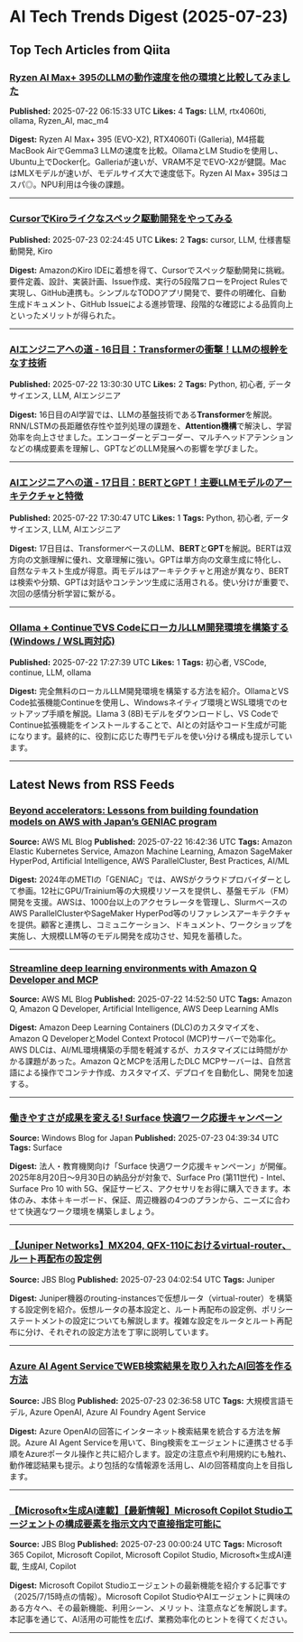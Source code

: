 # AI Tech Trends Digest (2025-07-23)


## Top Tech Articles from Qiita


### [Ryzen AI Max+ 395のLLMの動作速度を他の環境と比較してみました](https://qiita.com/mocketech/items/1c69ccf277aa7d4d818f)
**Published:** 2025-07-22 06:15:33 UTC
**Likes:** 4
**Tags:** LLM, rtx4060ti, ollama, Ryzen_AI, mac_m4

**Digest:**
Ryzen AI Max+ 395 (EVO-X2), RTX4060Ti (Galleria), M4搭載MacBook AirでGemma3 LLMの速度を比較。OllamaとLM Studioを使用し、Ubuntu上でDocker化。Galleriaが速いが、VRAM不足でEVO-X2が健闘。MacはMLXモデルが速いが、モデルサイズ大で速度低下。Ryzen AI Max+ 395はコスパ◎。NPU利用は今後の課題。

---

### [CursorでKiroライクなスペック駆動開発をやってみる](https://qiita.com/tequila0725/items/241be34f5069d6e57aa3)
**Published:** 2025-07-23 02:24:45 UTC
**Likes:** 2
**Tags:** cursor, LLM, 仕様書駆動開発, Kiro

**Digest:**
AmazonのKiro IDEに着想を得て、Cursorでスペック駆動開発に挑戦。要件定義、設計、実装計画、Issue作成、実行の5段階フローをProject Rulesで実現し、GitHub連携も。シンプルなTODOアプリ開発で、要件の明確化、自動生成ドキュメント、GitHub Issueによる進捗管理、段階的な確認による品質向上といったメリットが得られた。

---

### [AIエンジニアへの道 - 16日目：Transformerの衝撃！LLMの根幹をなす技術](https://qiita.com/555hamano/items/8049bd8b63839571cb11)
**Published:** 2025-07-22 13:30:30 UTC
**Likes:** 2
**Tags:** Python, 初心者, データサイエンス, LLM, AIエンジニア

**Digest:**
16日目のAI学習では、LLMの基盤技術である**Transformer**を解説。RNN/LSTMの長距離依存性や並列処理の課題を、**Attention機構**で解決し、学習効率を向上させました。エンコーダーとデコーダー、マルチヘッドアテンションなどの構成要素を理解し、GPTなどのLLM発展への影響を学びました。

---

### [AIエンジニアへの道 - 17日目：BERTとGPT！主要LLMモデルのアーキテクチャと特徴](https://qiita.com/555hamano/items/b74b845efd8b190a2696)
**Published:** 2025-07-22 17:30:47 UTC
**Likes:** 1
**Tags:** Python, 初心者, データサイエンス, LLM, AIエンジニア

**Digest:**
17日目は、TransformerベースのLLM、**BERT**と**GPT**を解説。BERTは双方向の文脈理解に優れ、文章理解に強い。GPTは単方向の文章生成に特化し、自然なテキスト生成が得意。両モデルはアーキテクチャと用途が異なり、BERTは検索や分類、GPTは対話やコンテンツ生成に活用される。使い分けが重要で、次回の感情分析学習に繋がる。

---

### [Ollama + ContinueでVS CodeにローカルLLM開発環境を構築する (Windows / WSL両対応)](https://qiita.com/usxc/items/72c9dd16a261fc502f90)
**Published:** 2025-07-22 17:27:39 UTC
**Likes:** 1
**Tags:** 初心者, VSCode, continue, LLM, ollama

**Digest:**
完全無料のローカルLLM開発環境を構築する方法を紹介。OllamaとVS Code拡張機能Continueを使用し、Windowsネイティブ環境とWSL環境でのセットアップ手順を解説。Llama 3 (8B)モデルをダウンロードし、VS CodeでContinue拡張機能をインストールすることで、AIとの対話やコード生成が可能になります。最終的に、役割に応じた専門モデルを使い分ける構成も提示しています。

---

## Latest News from RSS Feeds


### [Beyond accelerators: Lessons from building foundation models on AWS with Japan’s GENIAC program](https://aws.amazon.com/blogs/machine-learning/beyond-accelerators-lessons-from-building-foundation-models-on-aws-with-japans-geniac-program/)
**Source:** AWS ML Blog
**Published:** 2025-07-22 16:42:36 UTC
**Tags:** Amazon Elastic Kubernetes Service, Amazon Machine Learning, Amazon SageMaker HyperPod, Artificial Intelligence, AWS ParallelCluster, Best Practices, AI/ML

**Digest:**
2024年のMETIの「GENIAC」では、AWSがクラウドプロバイダーとして参画。12社にGPU/Trainium等の大規模リソースを提供し、基盤モデル（FM）開発を支援。AWSは、1000台以上のアクセラレータを管理し、SlurmベースのAWS ParallelClusterやSageMaker HyperPod等のリファレンスアーキテクチャを提供。顧客と連携し、コミュニケーション、ドキュメント、ワークショップを実施し、大規模LLM等のモデル開発を成功させ、知見を蓄積した。

---

### [Streamline deep learning environments with Amazon Q Developer and MCP](https://aws.amazon.com/blogs/machine-learning/streamline-deep-learning-environments-with-amazon-q-developer-and-mcp/)
**Source:** AWS ML Blog
**Published:** 2025-07-22 14:52:50 UTC
**Tags:** Amazon Q, Amazon Q Developer, Artificial Intelligence, AWS Deep Learning AMIs

**Digest:**
Amazon Deep Learning Containers (DLC)のカスタマイズを、Amazon Q DeveloperとModel Context Protocol (MCP)サーバーで効率化。AWS DLCは、AI/ML環境構築の手間を軽減するが、カスタマイズには時間がかかる課題があった。Amazon QとMCPを活用したDLC MCPサーバーは、自然言語による操作でコンテナ作成、カスタマイズ、デプロイを自動化し、開発を加速する。

---

### [働きやすさが成果を変える! Surface 快適ワーク応援キャンペーン](https://blogs.windows.com/japan/2025/07/23/surface-comfortable-work-support-campaign/)
**Source:** Windows Blog for Japan
**Published:** 2025-07-23 04:39:34 UTC
**Tags:** Surface

**Digest:**
法人・教育機関向け「Surface 快適ワーク応援キャンペーン」が開催。2025年8月20日～9月30日の納品分が対象で、Surface Pro (第11世代) - Intel、Surface Pro 10 with 5G、保証サービス、アクセサリをお得に購入できます。本体のみ、本体＋キーボード、保証、周辺機器の4つのプランから、ニーズに合わせて快適なワーク環境を構築しましょう。

---

### [【Juniper Networks】MX204, QFX-110におけるvirtual-router、ルート再配布の設定例](https://blog.jbs.co.jp/entry/2025/07/23/130254)
**Source:** JBS Blog
**Published:** 2025-07-23 04:02:54 UTC
**Tags:** Juniper

**Digest:**
Juniper機器のrouting-instancesで仮想ルータ（virtual-router）を構築する設定例を紹介。仮想ルータの基本設定と、ルート再配布の設定例、ポリシーステートメントの設定についても解説します。複雑な設定をルータとルート再配布に分け、それぞれの設定方法を丁寧に説明しています。

---

### [Azure AI Agent ServiceでWEB検索結果を取り入れたAI回答を作る方法](https://blog.jbs.co.jp/entry/2025/07/23/113658)
**Source:** JBS Blog
**Published:** 2025-07-23 02:36:58 UTC
**Tags:** 大規模言語モデル, Azure OpenAI, Azure AI Foundry Agent Service

**Digest:**
Azure OpenAIの回答にインターネット検索結果を統合する方法を解説。Azure AI Agent Serviceを用いて、Bing検索をエージェントに連携させる手順をAzureポータル操作と共に紹介します。設定の注意点や利用規約にも触れ、動作確認結果も提示。より包括的な情報源を活用し、AIの回答精度向上を目指します。

---

### [【Microsoft×生成AI連載】【最新情報】Microsoft Copilot Studioエージェントの構成要素を指示文内で直接指定可能に](https://blog.jbs.co.jp/entry/2025/07/23/090024)
**Source:** JBS Blog
**Published:** 2025-07-23 00:00:24 UTC
**Tags:** Microsoft 365 Copilot, Microsoft Copilot, Microsoft Copilot Studio, Microsoft×生成AI連載, 生成AI, Copilot

**Digest:**
Microsoft Copilot Studioエージェントの最新機能を紹介する記事です（2025/7/15時点の情報）。Microsoft Copilot StudioやAIエージェントに興味のある方々へ、その最新機能、利用シーン、メリット、注意点などを解説します。本記事を通じて、AI活用の可能性を広げ、業務効率化のヒントを得てください。

---